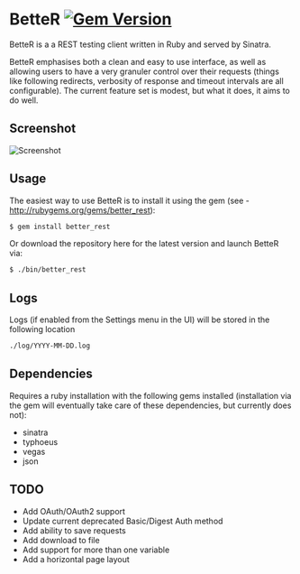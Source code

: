 # BetteR [![Gem Version](https://badge.fury.io/rb/better_rest.svg)](http://badge.fury.io/rb/better_rest)

BetteR is a a REST testing client written in Ruby and served by Sinatra.

BetteR emphasises both a clean and easy to use interface, as well as allowing users to have a very granuler control over their requests (things like following redirects, verbosity of response and timeout intervals are all configurable). The current feature set is modest, but what it does, it aims to do well.

## Screenshot

![Screenshot](http://at1as.github.io/github_repo_assets/BetteR-reqeust.jpg)

## Usage

The easiest way to use BetteR is to install it using the gem (see - http://rubygems.org/gems/better_rest):
```bash
$ gem install better_rest
```
Or download the repository here for the latest version and launch BetteR via:
```bash
$ ./bin/better_rest
```
## Logs

Logs (if enabled from the Settings menu in the UI) will be stored in the following location
```bash
./log/YYYY-MM-DD.log
```
## Dependencies

Requires a ruby installation with the following gems installed (installation via the gem will eventually take care of these dependencies, but currently does not):
- sinatra
- typhoeus
- vegas
- json

## TODO

* Add OAuth/OAuth2 support
* Update current deprecated Basic/Digest Auth method
* Add ability to save requests
* Add download to file
* Add support for more than one variable
* Add a horizontal page layout

